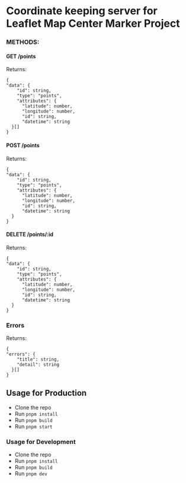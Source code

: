 # Coordinate keeping server for Leaflet Map Center Marker Project

### METHODS:

#### GET /points
Returns:
```
{
"data": {
    "id": string,
    "type": "points",
    "attributes": {
      "latitude": number,
      "longitude": number,
      "id": string,
      "datetime": string
  }[]
}
```

#### POST /points
Returns:
```
{
"data": {
    "id": string,
    "type": "points",
    "attributes": {
      "latitude": number,
      "longitude": number,
      "id": string,
      "datetime": string
  }
}
```
#### DELETE /points/:id
Returns:
```
{
"data": {
    "id": string,
    "type": "points",
    "attributes": {
      "latitude": number,
      "longitude": number,
      "id": string,
      "datetime": string
  }
}
```

### Errors
Returns:
```
{
"errors": {
    "title": string,
    "detail": string
  }[]
}
```
## Usage for Production

- Clone the repo
- Run `pnpm install`
- Run `pnpm build`
- Run `pnpm start`

### Usage for Development

- Clone the repo
- Run `pnpm install`
- Run `pnpm build`
- Run `pnpm dev`
